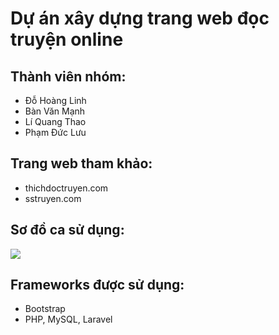 # Dự án xây dựng trang web đọc truyện online
## Thành viên nhóm:
+ Đỗ Hoàng Linh
+ Bàn Văn Mạnh
+ Lí Quang Thao
+ Phạm Đức Lưu

## Trang web tham khảo: 
+ thichdoctruyen.com
+ sstruyen.com

## Sơ đồ ca sử dụng:
<img src="http://imgur.com/s4NYElg">

## Frameworks được sử dụng:
+ Bootstrap
+ PHP, MySQL, Laravel


